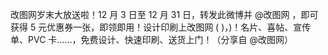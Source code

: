 改图网岁末大放送啦！12 月 3 日至 12 月 31 日，转发此微博并 @改图网 ，即可获得 5 元优惠券一张，即领即用！设计印刷上改图网 ( )，)！名片、喜帖、宣传单、PVC 卡……，免费设计、快速印刷、送货上门！（分享自 @改图网）​​​​
